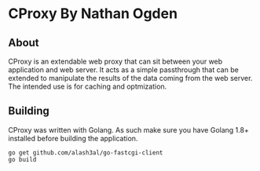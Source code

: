 CProxy By Nathan Ogden
======================

About
-----

CProxy is an extendable web proxy that can sit between your web application and web server. It acts
as a simple passthrough that can be extended to manipulate the results of the data coming from the web
server. The intended use is for caching and optmization.


Building
--------

CProxy was written with Golang. As such make sure you have Golang 1.8+ installed before building the application.

```
go get github.com/alash3al/go-fastcgi-client
go build
```